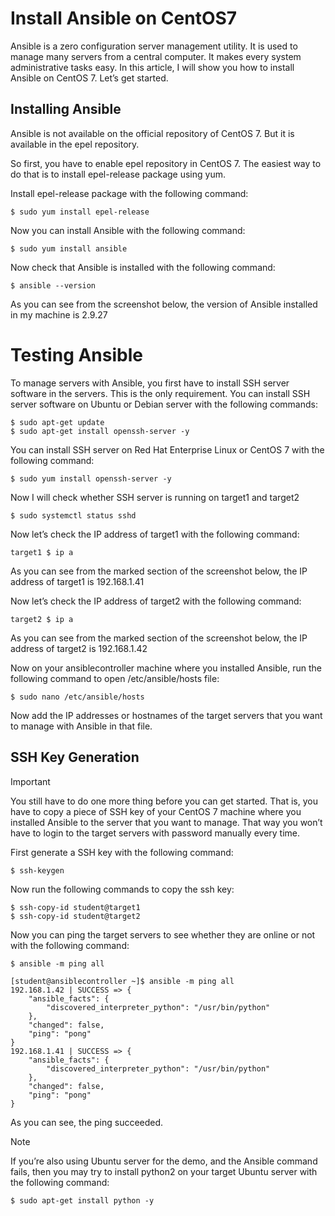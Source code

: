 # Install Ansible on CentOS7

Ansible is a zero configuration server management utility. It is used to manage many servers from a central computer. It makes every system administrative tasks easy.
In this article, I will show you how to install Ansible on CentOS 7. Let’s get started.

## Installing Ansible
Ansible is not available on the official repository of CentOS 7. But it is available in the epel repository.

So first, you have to enable epel repository in CentOS 7. The easiest way to do that is to install epel-release package using yum.

Install epel-release package with the following command:

```
$ sudo yum install epel-release
```
Now you can install Ansible with the following command:
```
$ sudo yum install ansible
```
Now check that Ansible is installed with the following command:
```
$ ansible --version
```
As you can see from the screenshot below, the version of Ansible installed in my machine is 2.9.27

# Testing Ansible
To manage servers with Ansible, you first have to install SSH server software in the servers. This is the only requirement.
You can install SSH server software on Ubuntu or Debian server with the following commands:
```
$ sudo apt-get update
$ sudo apt-get install openssh-server -y
```

You can install SSH server on Red Hat Enterprise Linux or CentOS 7 with the following command:
```
$ sudo yum install openssh-server -y
```
Now I will check whether SSH server is running on target1 and target2
```
$ sudo systemctl status sshd
```

Now let’s check the IP address of target1 with the following command:
```
target1 $ ip a
```
As you can see from the marked section of the screenshot below, the IP address of target1 is 192.168.1.41

Now let’s check the IP address of target2 with the following command:
```
target2 $ ip a
```
As you can see from the marked section of the screenshot below, the IP address of target2 is 192.168.1.42

Now on your ansiblecontroller machine where you installed Ansible, run the following command to open /etc/ansible/hosts file:
```
$ sudo nano /etc/ansible/hosts
```
Now add the IP addresses or hostnames of the target servers that you want to manage with Ansible in that file.

## SSH Key Generation
> [!IMPORTANT]
> You still have to do one more thing before you can get started. That is, you have to copy a piece of SSH key of your CentOS 7 machine where you installed Ansible to the server that you want to manage. That way you won’t have to login to the target servers with password manually every time.

First generate a SSH key with the following command:
```
$ ssh-keygen
```
Now run the following commands to copy the ssh key:
```
$ ssh-copy-id student@target1
$ ssh-copy-id student@target2
```

Now you can ping the target servers to see whether they are online or not with the following command:
```
$ ansible -m ping all
```
```
[student@ansiblecontroller ~]$ ansible -m ping all
192.168.1.42 | SUCCESS => {
    "ansible_facts": {
        "discovered_interpreter_python": "/usr/bin/python"
    },
    "changed": false,
    "ping": "pong"
}
192.168.1.41 | SUCCESS => {
    "ansible_facts": {
        "discovered_interpreter_python": "/usr/bin/python"
    },
    "changed": false,
    "ping": "pong"
}
```

As you can see, the ping succeeded.

> [!NOTE]
> If you’re also using Ubuntu server for the demo, and the Ansible command fails, then you may try to install python2 on your target Ubuntu server with the following command:
```
$ sudo apt-get install python -y
```
